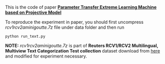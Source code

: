 This is the code of paper [**Parameter Transfer Extreme Learning Machine based on Projective Model**](https://file.byjiang.com/PTELM.pdf)

To reproduce the experiment in paper, you should first uncompress *rcv1rcv2aminigoutte.7z* file under data folder and then run
```
python run_text.py
```

**NOTE:** *rcv1rcv2aminigoutte.7z* is part of **Reuters RCV1/RCV2 Multilingual, Multiview Text Categorization Test collection** dataset download from [here](http://ama.liglab.fr/~amini/DataSets/Classification/Multiview/ReutersMutliLingualMultiView.htm) and modified for experiment necessary.